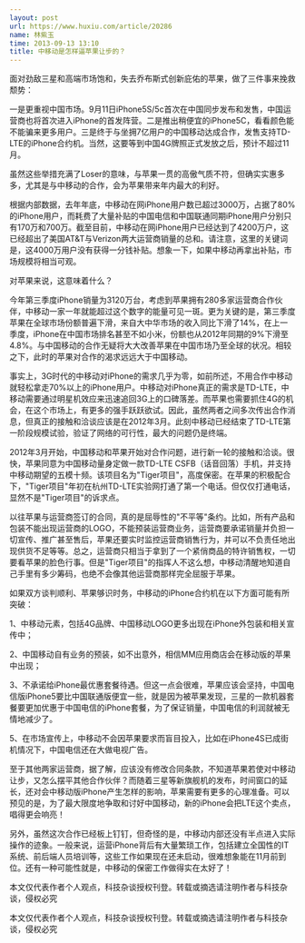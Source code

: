 ```yaml
---
layout: post
url: https://www.huxiu.com/article/20286
name: 林紫玉
time: 2013-09-13 13:10
title: 中移动是怎样逼苹果让步的？
---
```

面对劲敌三星和高端市场饱和，失去乔布斯式创新庇佑的苹果，做了三件事来挽救颓势：

一是更重视中国市场。9月11日iPhone5S/5c首次在中国同步发布和发售，中国运营商也将首次进入iPhone的首发阵营。二是推出稍便宜的iPhone5C，看看颜色能不能骗来更多用户。三是终于与坐拥7亿用户的中国移动达成合作，发售支持TD-LTE的iPhone合约机。当然，这要等到中国4G牌照正式发放之后，预计不超过11月。

虽然这些举措充满了Loser的意味，与苹果一贯的高傲气质不符，但确实实惠多多，尤其是与中移动的合作，会为苹果带来年内最大的利好。

根据内部数据，去年年底，中移动在网iPhone用户数已超过3000万，占据了80%的iPhone用户，而耗费了大量补贴的中国电信和中国联通同期iPhone用户分别只有170万和700万。截至目前，中移动在网iPhone用户已经达到了4200万户，这已经超出了美国AT&T与Verizon两大运营商销量的总和。请注意，这里的关键词是，这4000万用户没有获得一分钱补贴。想象一下，如果中移动再拿出补贴，市场规模将相当可观。

对苹果来说，这意味着什么？

今年第三季度iPhone销量为3120万台，考虑到苹果拥有280多家运营商合作伙伴，中移动一家一年就能超过这个数字的能量可见一斑。更为关键的是，第三季度苹果在全球市场份额普遍下滑，来自大中华市场的收入同比下滑了14%，在上一季度，iPhone在中国市场排名甚至不如小米，份额也从2012年同期的9%下滑至4.8%。与中国移动的合作无疑将大大改善苹果在中国市场乃至全球的状况。相较之下，此时的苹果对合作的渴求远远大于中国移动。

事实上，3G时代的中移动对iPhone的需求几乎为零，如前所述，不用合作中移动就轻松拿走70%以上的iPhone用户。中移动对iPhone真正的需求是TD-LTE，中移动需要通过明星机效应来迅速追回3G上的口碑落差。而苹果也需要抓住4G的机会，在这个市场上，有更多的强手跃跃欲试。因此，虽然两者之间多次传出合作消息，但真正的接触和洽谈应该是在2012年3月。此刻中移动已经结束了TD-LTE第一阶段规模试验，验证了网络的可行性，最大的问题仍是终端。

2012年3月开始，中国移动和苹果开始对合作问题，进行新一轮的接触和洽谈。很快，苹果同意为中国移动量身定做一款TD-LTE CSFB（话音回落）手机，并支持中移动期望的五模十频。该项目名为"Tiger项目"，高度保密。在苹果的积极配合下，"Tiger项目"年初在杭州TD-LTE实验网打通了第一个电话。但仅仅打通电话，显然不是"Tiger项目"的诉求点。

以往苹果与运营商签订的合同，真的是屈辱性的"不平等"条约。比如，所有产品和包装不能出现运营商的LOGO，不能预装运营商业务，运营商要承诺销量并负担一切宣传、推广甚至售后，苹果还要实时监控运营商销售行为，并可以不负责任地出现供货不足等等。总之，运营商只相当于拿到了一个紧俏商品的特许销售权，一切要看苹果的脸色行事。但是"Tiger项目"的指挥人不这么想，中移动清醒地知道自己手里有多少筹码，也绝不会像其他运营商那样完全屈服于苹果。

如果双方谈判顺利、苹果够识时务，中移动的iPhone合约机在以下方面可能有所突破：

1、中移动元素，包括4G品牌、中国移动LOGO更多出现在iPhone外包装和相关宣传中；

2、中国移动自有业务的预装，如不出意外，相信MM应用商店会在移动版的苹果中出现；

3、不承诺给iPhone最优惠套餐待遇。但这一点会很难，苹果应该会坚持，中国电信版iPhone5要比中国联通版便宜一些，就是因为被苹果发现，三星的一款机器套餐要更加优惠于中国电信的iPhone套餐，为了保证销量，中国电信的利润就被无情地减少了。

5、在市场宣传上，中移动不会因苹果要求而盲目投入，比如在iPhone4S已成街机情况下，中国电信还在大做电视广告。

至于其他两家运营商，据了解，应该没有修改合同条款，不知道苹果若使对中移动让步，又怎么摆平其他合作伙伴？而随着三星等新旗舰机的发布，时间窗口的延长，还对会中移动版iPhone产生怎样的影响，苹果需要有更多的心理准备。可以预见的是，为了最大限度地争取和讨好中国移动，新的iPhone会把LTE这个卖点，唱得更会响亮！

另外，虽然这次合作已经板上钉钉，但奇怪的是，中移动内部还没有半点进入实际操作的迹象。一般来说，运营iPhone背后有大量繁琐工作，包括建立全国性的IT系统、前后端人员培训等，这些工作如果现在还未启动，很难想象能在11月前到位。还有一种可能性就是，中移动的保密工作做得实在太好了！

本文仅代表作者个人观点，科技杂谈授权刊登。转载或摘选请注明作者与科技杂谈，侵权必究

本文仅代表作者个人观点，科技杂谈授权刊登。转载或摘选请注明作者与科技杂谈，侵权必究

